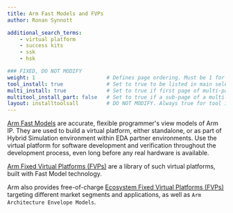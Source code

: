 ```yaml
---
title: Arm Fast Models and FVPs
author: Ronan Synnott

additional_search_terms:
    - virtual platform
    - success kits
    - ssk
    - hsk

### FIXED, DO NOT MODIFY
weight: 1                       # Defines page ordering. Must be 1 for first (or only) page.
tool_install: true              # Set to true to be listed in main selection page, else false
multi_install: true             # Set to true if first page of multi-page article, else false
multitool_install_part: false   # Set to true if a sub-page of a multi-page article, else false
layout: installtoolsall         # DO NOT MODIFY. Always true for tool install articles
---
```

[Arm Fast Models](https://developer.arm.com/Tools%20and%20Software/Fast%20Models) are accurate, flexible programmer's view models of Arm IP. They are used to build a virtual platform, either standalone, or as part of Hybrid Simulation environment within EDA partner environments. Use the virtual platform for software development and verification throughout the development process, even long before any real hardware is available.

[Arm Fixed Virtual Platforms (FVPs)](https://developer.arm.com/Tools%20and%20Software/Fixed%20Virtual%20Platforms) are a library of such virtual platforms, built with Fast Model technology.

Arm also provides free-of-charge [Ecosystem Fixed Virtual Platforms (FVPs)](https://developer.arm.com/downloads/-/arm-ecosystem-fvps) targeting different market segments and applications, as well as `Arm Architecture Envelope Models`.
